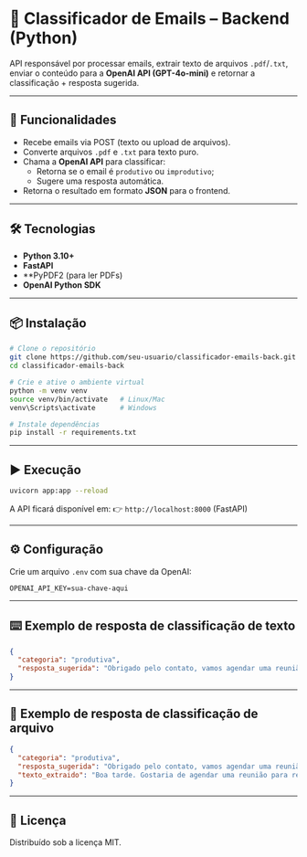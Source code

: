 # 📧 Classificador de Emails – Backend (Python)

API responsável por processar emails, extrair texto de arquivos `.pdf`/`.txt`, enviar o conteúdo para a **OpenAI API (GPT-4o-mini)** e retornar a classificação + resposta sugerida.

---

## 🚀 Funcionalidades
- Recebe emails via POST (texto ou upload de arquivos).  
- Converte arquivos `.pdf` e `.txt` para texto puro.  
- Chama a **OpenAI API** para classificar:  
  - Retorna se o email é `produtivo` ou `improdutivo`;  
  - Sugere uma resposta automática.  
- Retorna o resultado em formato **JSON** para o frontend.

---

## 🛠️ Tecnologias
- **Python 3.10+**  
- **FastAPI**  
- **PyPDF2 (para ler PDFs)  
- **OpenAI Python SDK**  

---

## 📦 Instalação
```bash
# Clone o repositório
git clone https://github.com/seu-usuario/classificador-emails-back.git
cd classificador-emails-back

# Crie e ative o ambiente virtual
python -m venv venv
source venv/bin/activate   # Linux/Mac
venv\Scripts\activate      # Windows

# Instale dependências
pip install -r requirements.txt
```

---

## ▶️ Execução
```bash
uvicorn app:app --reload
```

A API ficará disponível em:
👉 `http://localhost:8000` (FastAPI)

---

## ⚙️ Configuração
Crie um arquivo `.env` com sua chave da OpenAI:

```
OPENAI_API_KEY=sua-chave-aqui
```

---

## ⌨️ Exemplo de resposta de classificação de texto
```json
{
  "categoria": "produtiva",
  "resposta_sugerida": "Obrigado pelo contato, vamos agendar uma reunião."
}
```

---
## 📄 Exemplo de resposta de classificação de arquivo
```json
{
  "categoria": "produtiva",
  "resposta_sugerida": "Obrigado pelo contato, vamos agendar uma reunião.",
  "texto_extraido": "Boa tarde. Gostaria de agendar uma reunião para repassar os dados do ultimo orçamento. Daniel, Gerente de Vendas."
}
```

---

## 📜 Licença
Distribuído sob a licença MIT.
